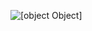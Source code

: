 ![[object Object]](https://socialify.git.ci/thatbeautifuldream/dsa-level1/image?description=1&language=1&name=1&owner=1&pattern=Brick%20Wall&theme=Dark)
